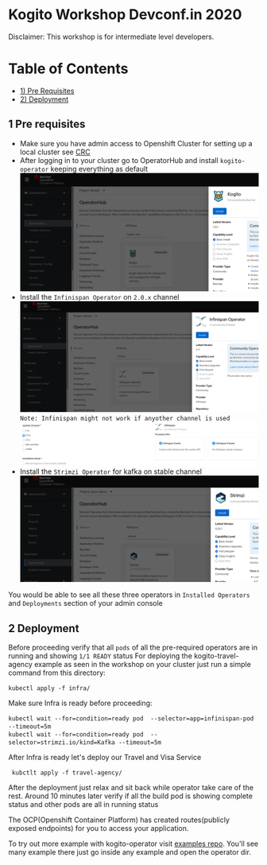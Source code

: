 # Kogito Workshop Devconf.in 2020 

Disclaimer: This workshop is for intermediate level developers.

Table of Contents
=================

* [1) Pre Requisites](#1-pre-requisites)
* [2) Deployment](#2-deployment)


## 1 Pre requisites
- Make sure you have admin access to Openshift Cluster for setting up a local cluster see [CRC](https://access.redhat.com/documentation/en-us/red_hat_codeready_containers/1.19/html/getting_started_guide/installation_gsg?extIdCarryOver=true&sc_cid=701f2000001Css5AAC)
- After logging in to your cluster go to OperatorHub and install `kogito-operator`  keeping everything as default
![alt text](../docs/kogito-operator.png)
- Install the `Infinispan Operator` on `2.0.x` channel
![alt text](../docs/infinispan-operator.png)
`Note: Infinispan might not work if anyother channel is used`
![alt text](../docs/infinispan-channel.png)
- Install the `Strimzi Operator` for kafka on stable channel
![alt text](../docs/strimzi-operator.png)

You would be able to see all these three operators in `Installed Operators` and `Deployments` section of your admin console

## 2 Deployment
Before proceeding verify that all `pods` of all the pre-required operators are in running and showing `1/1 READY` status
For deploying the kogito-travel-agency example as seen in the workshop on your cluster just run a simple command from this directory:

```shell-script
kubectl apply -f infra/
```
Make sure Infra is ready before proceeding:
```shell-script
kubectl wait --for=condition=ready pod  --selector=app=infinispan-pod --timeout=5m
kubectl wait --for=condition=ready pod  --selector=strimzi.io/kind=Kafka --timeout=5m
```

After Infra is ready let's deploy our Travel and Visa Service
```shell-script
 kubctlt apply -f travel-agency/ 
```

After the deployment just relax and sit back while operator take care of the rest.
Around 10 minutes later verify if all the build pod is showing complete status and other pods are all in running status

The OCP(Openshift Container Platform) has created routes(publicly exposed endpoints) for you to access your application.

To try out more example with kogito-operator visit [examples repo](https://github.com/kiegroup/kogito-examples). You'll see many example there just go inside any example and open the operator dir.